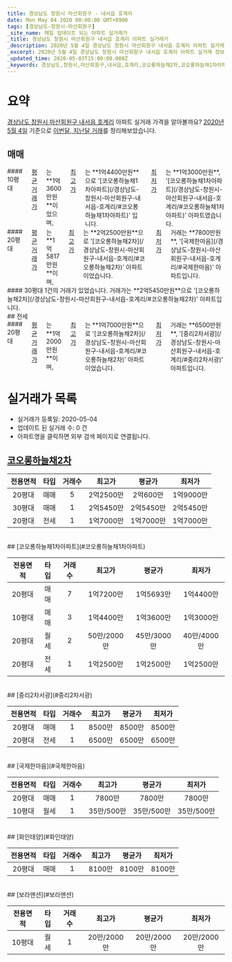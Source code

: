 ```yaml
---
title: 경상남도 창원시 마산회원구 - 내서읍 호계리
date: Mon May 04 2020 00:00:00 GMT+0900
tags: [경상남도-창원시-마산회원구]
_site_name: 매일 업데이트 되는 아파트 실거래가
_title: 경상남도 창원시 마산회원구 내서읍 호계리 아파트 실거래가
_description: 2020년 5월 4일 경상남도 창원시 마산회원구 내서읍 호계리 아파트 실거래 정보입니다. 6건 아파트 정보가 있습니다.
_excerpt: 2020년 5월 4일 경상남도 창원시 마산회원구 내서읍 호계리 아파트 실거래 정보입니다. 6건 아파트 정보가 있습니다.
_updated_time: 2020-05-03T15:00:00.000Z
_keywords: 경상남도,창원시,마산회원구,내서읍,호계리,코오롱하늘채2차,코오롱하늘채1차아파트,중리2차서광,국제한마음,화인태양,보라맨션
---
```





# 요약
<ins>경상남도 창원시 마산회원구 내서읍 호계리</ins> 아파트 실거래 가격을 알아볼까요? <ins>2020년 5월 4일</ins> 기준으로 <ins>이번달, 지난달 거래</ins>를 정리해보았습니다.

## 매매
<div class="container">
<div class="six columns" markdown="1">
#### 10평대
<ins>평균 거래가</ins>는 **1억3600만원**이었으며, <ins>최고가</ins>는 **1억4400만원**으로 '[코오롱하늘채1차아파트](/경상남도-창원시-마산회원구-내서읍-호계리/#코오롱하늘채1차아파트)' 입니다. <ins>최저가</ins>는 **1억3000만원**, '[코오롱하늘채1차아파트](/경상남도-창원시-마산회원구-내서읍-호계리/#코오롱하늘채1차아파트)' 아파트였습니다.
</div>
<div class="six columns" markdown="1">
#### 20평대
<ins>평균 거래가</ins>는 **1억5817만원**이며, <ins>최고가</ins>는 **2억2500만원**으로 '[코오롱하늘채2차](/경상남도-창원시-마산회원구-내서읍-호계리/#코오롱하늘채2차)' 아파트이었습니다. <ins>최저가</ins> 거래는 **7800만원**, '[국제한마음](/경상남도-창원시-마산회원구-내서읍-호계리/#국제한마음)' 아파트입니다.
</div>
</div>
<div class="container">
<div class="twelve columns" markdown="1">
#### 30평대
1건의 거래가 있었습니다. 거래가는 **2억5450만원**으로 '[코오롱하늘채2차](/경상남도-창원시-마산회원구-내서읍-호계리/#코오롱하늘채2차)' 아파트입니다.
</div>
</div>
## 전세
<div class="container">
<div class="twelve columns" markdown="1">
#### 20평대
<ins>평균 거래가</ins>는 **1억2000만원**이며, <ins>최고가</ins>는 **1억7000만원**으로 '[코오롱하늘채2차](/경상남도-창원시-마산회원구-내서읍-호계리/#코오롱하늘채2차)' 아파트이었습니다. <ins>최저가</ins> 거래는 **6500만원**, '[중리2차서광](/경상남도-창원시-마산회원구-내서읍-호계리/#중리2차서광)' 아파트입니다.
</div>
</div>



# 실거래가 목록
- 실거래가 등록일: 2020-05-04
- 업데이트 된 실거래 수: 0 건
- 아파트명을 클릭하면 외부 검색 페이지로 연결됩니다.

## [코오롱하늘채2차](#코오롱하늘채2차)

|전용면적|타입|거래수|최고가|평균가|최저가|
|:---:|:---:|:---:|:---:|:---:|:---:|
|20평대|<span class="deal-type-1">매매</span>|5|2억2500만|2억600만|1억9000만|
|30평대|<span class="deal-type-1">매매</span>|1|2억5450만|2억5450만|2억5450만|
|20평대|<span class="deal-type-2">전세</span>|1|1억7000만|1억7000만|1억7000만|

<br/>
## [코오롱하늘채1차아파트](#코오롱하늘채1차아파트)

|전용면적|타입|거래수|최고가|평균가|최저가|
|:---:|:---:|:---:|:---:|:---:|:---:|
|20평대|<span class="deal-type-1">매매</span>|7|1억7200만|1억5693만|1억4400만|
|10평대|<span class="deal-type-1">매매</span>|3|1억4400만|1억3600만|1억3000만|
|20평대|<span class="deal-type-3">월세</span>|2|50만/2000만|45만/3000만|40만/4000만|
|20평대|<span class="deal-type-2">전세</span>|1|1억2500만|1억2500만|1억2500만|

<br/>
## [중리2차서광](#중리2차서광)

|전용면적|타입|거래수|최고가|평균가|최저가|
|:---:|:---:|:---:|:---:|:---:|:---:|
|20평대|<span class="deal-type-1">매매</span>|1|8500만|8500만|8500만|
|20평대|<span class="deal-type-2">전세</span>|1|6500만|6500만|6500만|

<br/>
## [국제한마음](#국제한마음)

|전용면적|타입|거래수|최고가|평균가|최저가|
|:---:|:---:|:---:|:---:|:---:|:---:|
|20평대|<span class="deal-type-1">매매</span>|1|7800만|7800만|7800만|
|10평대|<span class="deal-type-3">월세</span>|1|35만/500만|35만/500만|35만/500만|

<br/>
## [화인태양](#화인태양)

|전용면적|타입|거래수|최고가|평균가|최저가|
|:---:|:---:|:---:|:---:|:---:|:---:|
|20평대|<span class="deal-type-1">매매</span>|1|8100만|8100만|8100만|

<br/>
## [보라맨션](#보라맨션)

|전용면적|타입|거래수|최고가|평균가|최저가|
|:---:|:---:|:---:|:---:|:---:|:---:|
|10평대|<span class="deal-type-3">월세</span>|1|20만/2000만|20만/2000만|20만/2000만|

<br/>




